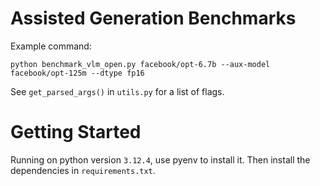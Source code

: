 # Assisted Generation Benchmarks

Example command:
```
python benchmark_vlm_open.py facebook/opt-6.7b --aux-model facebook/opt-125m --dtype fp16
```

See `get_parsed_args()` in `utils.py` for a list of flags.

# Getting Started

Running on python version `3.12.4`, use pyenv to install it. Then install the dependencies in `requirements.txt`.
